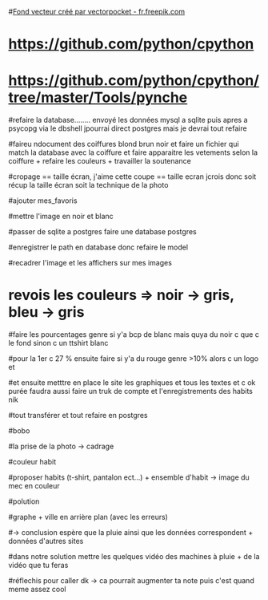 
#<a href="https://fr.freepik.com/photos-vecteurs-libre/fond">Fond vecteur créé par vectorpocket - fr.freepik.com</a>

# https://github.com/python/cpython

# https://github.com/python/cpython/tree/master/Tools/pynche


#refaire la database........ envoyé les données mysql a sqlite puis apres a psycopg via le dbshell jpourrai direct postgres mais je devrai tout refaire

#faireu ndocument des coiffures blond brun noir et faire un fichier qui match la database avec la coiffure et faire apparaitre les vetements selon la coiffure + refaire les couleurs + travailler la soutenance

#cropage == taille écran, j'aime cette coupe == taille ecran jcrois donc soit récup la taille écran soit la technique de la photo

#ajouter mes_favoris

#mettre l'image en noir et blanc











#passer de sqlite a postgres faire une database postgres

#enregistrer le path en database donc refaire le model

#recadrer l'image et les affichers sur mes images









# revois les couleurs => noir -> gris, bleu -> gris


#faire les pourcentages genre si y'a bcp de blanc mais quya du noir c que c le fond sinon c un ttshirt blanc

#pour la 1er c 27 % ensuite faire si y'a du rouge genre >10% alors c un logo et 

#et ensuite metttre en place le site les graphiques et tous les textes et c ok purée faudra aussi faire un truk de compte et l'enregistrements des habits nik



#tout transférer et tout refaire en postgres


#bobo


#la prise de la photo -> cadrage

#couleur habit

#proposer habits (t-shirt, pantalon ect...) + ensemble d'habit -> image du mec en couleur



#polution

#graphe + ville en arrière plan (avec les erreurs) 

  #-> conclusion espère que la pluie ainsi que les données correspondent + données d'autres sites
  
#dans notre solution mettre les quelques vidéo des machines à pluie + de la vidéo que tu feras


#réflechis pour caller dk -> ca pourrait augmenter ta note puis c'est quand meme assez cool
